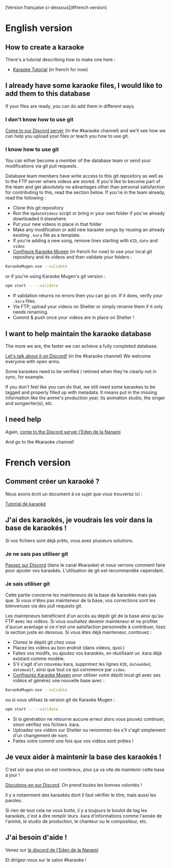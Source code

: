 [Version française ci-dessous](#french version)

# English version

## How to create a karaoke

There's a tutorial describing how to make one here :

* [Karaoke Tutorial](docs/tutorial.md) (in french for now)

## I already have some karaoke files, I would like to add them to this database

If your files are ready, you can do add them in different ways.

### I don't know how to use git

[Come to our Discord server](https://discord.gg/a8dMYek) (in the #karaoke channel) and we'll see how we can help you upload your files or teach you how to use git.

### I know how to use git

You can either become a member of the database team or send your modifications via git pull requests.

Database team members have write access to this git repository as well as to the FTP server where videos are stored. If you'd like to become part of the team and get absolutely no advantages other than personal satisfaction for contributing to this, read the section below. If you're in the team already, read the following :

- Clone this git repository
- Run the `UpdateVideos` script or bring in your own folder if you've already downloaded it elsewhere.
- Put your new videos in place in that folder
- Make any modification or add new karaoke songs by reusing an already existing `.kara` file as a template.
- If you're adding a new song, remove lines starting with `KID`, `date` and `video`
- [Configure Karaoke Mugen](http://mugen.karaokes.moe/docs/user-guide/configuration/) (in french for now) to use your local git repository and its videos and then validate your folders :

```sh
KaraokeMugen.exe --validate
```

or if you're using Karaoke Mugen's git version :

```sh
npm start -- --validate
```

- If validation returns no errors then you can go on. If it does, verify your `.kara` files.
- Via FTP, upload your videos on Shelter or simply rename them if it only needs renaming.
- Commit & push once your videos are in place on Shelter !

## I want to help maintain the karaoke database

The more we are, the faster we can achieve a fully completed database.

[Let's talk about it on Discord!](https://discord.gg/a8dMYek) (in the #karaoke channel) We welcome everyone with open arms.

Some karaokes need to be verified / retimed when they're clearly not in sync, for example.

If you don't feel like you can do that, we still need some karaokes to be tagged and properly filled up with metadata. It means put in the missing information like the anime's production year, its animation studio, the singer and songwriter(s), etc.

## I need help

Again, [come to the Discord server l'Eden de la Nanami](https://discord.gg/a8dMYek)

And go to the #karaoke channel!


# French version

## Comment créer un karaoké ? 

Nous avons écrit un document à ce sujet que vous trouverez ici :

[Tutorial de karaoké](docs/tutorial.md)

## J'ai des karaokés, je voudrais les voir dans la base de karaokés !

Si vos fichiers sont déjà prêts, vous avez plusieurs solutions.

### Je ne sais pas utiliser git

[Passez sur Discord](https://discord.gg/a8dMYek) (dans le canal #karaoke) et nous verrons comment faire pour ajouter vos karaokés. L'utilisation de git est recommandée cependant.

### Je sais utiliser git

Cette partie concerne les mainteneurs de la base de karaokés mais pas que. Si vous n'êtes pas mainteneur de la base, vos corrections sont les bienvenues via des pull requests git.

Les mainteneurs bénéficient d'un accès au dépôt git de la base ainsi qu'au FTP avec les vidéos. Si vous souhaitez devenir mainteneur et ne profiter d'aucun avantage si ce n'est une satisfaction personnelle à contribuer, lisez la section juste en dessous. Si vous êtes déjà mainteneur, continuez :

- Clonez le dépôt git chez vous
- Placez les vidéos au bon endroit (dans videos, quoi.)
- Faites vos modifs, ou ajoutez vos karaokés, en réutilisant un .kara déjà existant comme modèle.
- S'il s'agit d'un nouveau kara, supprimez les lignes `KID`, `dateadded`, `datemodif`, ainsi que tout ce qui commence par `video`.
- [Configurez Karaoke Mugen](http://mugen.karaokes.moe/docs/user-guide/configuration/) pour utiliser votre dépôt local git avec ses vidéos et générez une nouvelle base avec :

```sh
KaraokeMugen.exe --validate
```

ou si vous utilisez la version git de Karaoke Mugen :

```sh
npm start -- --validate
```

- Si la génération ne retourne aucune erreur alors vous pouvez continuer, sinon vérifiez vos fichiers .kara.
- Uploadez vos vidéos sur Shelter ou renommez-les s'il s'agit simplement d'un changement de nom.
- Faites votre commit une fois que vos vidéos sont prêtes !

## Je veux aider à maintenir la base des karaokés !

C'est sûr que plus on est nombreux, plus ça va vite de maintenir cette base à jour !

[Discutons-en sur Discord](https://discord.gg/a8dMYek). On prend toutes les bonnes volontés !

Il y a notamment des karaokés dont il faut vérifier le titre, mais aussi les paroles.

Si rien de tout cela ne vous botte, il y a toujours le boulot de tag les karaokés, c'est à dire remplir leurs .kara d'informations comme l'année de l'animé, le studio de production, le chanteur ou le compositeur, etc.

## J'ai besoin d'aide !

Venez sur [le discord de l'Eden de la Nanami](https://discord.gg/a8dMYek)

Et dirigez-vous sur le salon #karaoke !
